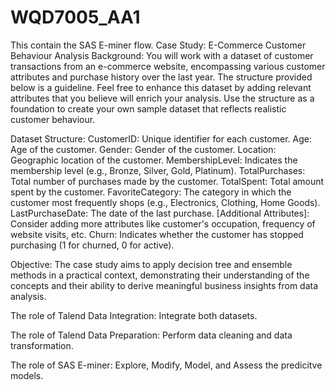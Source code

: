 # WQD7005_AA1
This contain the SAS E-miner flow.
Case Study: E-Commerce Customer Behaviour Analysis 
Background: 
You will work with a dataset of customer transactions from an e-commerce website, encompassing various customer attributes and purchase history over the last year. The structure provided below is a guideline. Feel free to enhance this dataset by adding  relevant attributes that you believe will enrich your analysis. Use the structure as a 
foundation to create your own sample dataset that reflects realistic customer behaviour. 

Dataset Structure: 
CustomerID: Unique identifier for each customer. 
Age: Age of the customer. 
Gender: Gender of the customer. 
Location: Geographic location of the customer. 
MembershipLevel: Indicates the membership level (e.g., Bronze, Silver, Gold, 
Platinum). 
TotalPurchases: Total number of purchases made by the customer. 
TotalSpent: Total amount spent by the customer. 
FavoriteCategory: The category in which the customer most frequently shops (e.g., 
Electronics, Clothing, Home Goods). 
LastPurchaseDate: The date of the last purchase. 
[Additional Attributes]: Consider adding more attributes like customer's occupation, 
frequency of website visits, etc. 
Churn: Indicates whether the customer has stopped purchasing (1 for churned, 0 for 
active).

Objective: 
The case study aims to apply decision tree and ensemble methods in a practical context, demonstrating their understanding of the concepts and their ability to derive meaningful business insights from data analysis. 

The role of Talend Data Integration:
Integrate both datasets.

The role of Talend Data Preparation:
Perform data cleaning and data transformation.

The role of SAS E-miner:
Explore, Modify, Model, and Assess the predicitve models.
